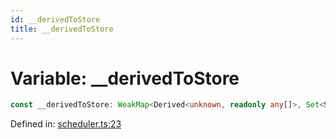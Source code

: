 ```yaml
---
id: __derivedToStore
title: __derivedToStore
---
```


<!-- DO NOT EDIT: this page is autogenerated from the type comments -->

# Variable: \_\_derivedToStore

```ts
const __derivedToStore: WeakMap<Derived<unknown, readonly any[]>, Set<Store<unknown, (cb) => unknown>>>;
```

Defined in: [scheduler.ts:23](https://github.com/I-am-abdulazeez/store/blob/main/packages/store/src/scheduler.ts#L23)
